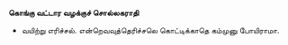 **கொங்கு வட்டார வழக்குச் சொல்லகராதி**
- வயிற்று எரிச்சல். என்றெவவுத்தெரிச்சலெ கொட்டிக்காதெ கம்முனு போயிராமா.

